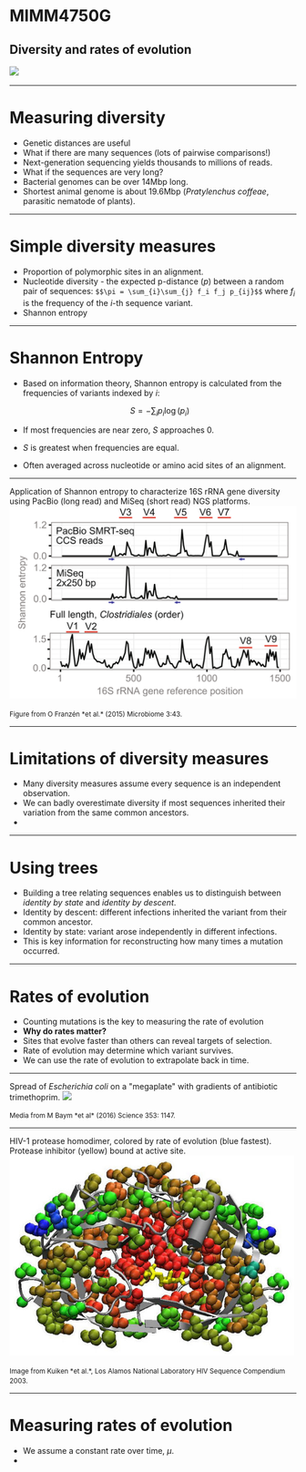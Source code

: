 # MIMM4750G
## Diversity and rates of evolution
![](https://imgs.xkcd.com/comics/evolving.png)

---

# Measuring diversity

* Genetic distances are useful
* What if there are many sequences (lots of pairwise comparisons!)
* Next-generation sequencing yields thousands to millions of reads.
* What if the sequences are very long?
* Bacterial genomes can be over 14Mbp long.
* Shortest animal genome is about 19.6Mbp (*Pratylenchus coffeae*, parasitic nematode of plants).

---

# Simple diversity measures

* Proportion of polymorphic sites in an alignment.
* Nucleotide diversity - the expected p-distance ($p$) between a random pair of sequences:
  `$$\pi = \sum_{i}\sum_{j} f_i f_j p_{ij}$$`
  where $f_i$ is the frequency of the $i$-th sequence variant.
* Shannon entropy  

---

# Shannon Entropy

* Based on information theory, Shannon entropy is calculated from the frequencies of variants indexed by $i$:

  $$ S = -\sum_{i} p_i \log(p_i)$$

* If most frequencies are near zero, $S$ approaches 0.
* $S$ is greatest when frequencies are equal.
* Often averaged across nucleotide or amino acid sites of an alignment.

---

Application of Shannon entropy to characterize 16S rRNA gene diversity using PacBio (long read) and MiSeq (short read) NGS platforms.
<img src="/img/Clostridiales.svg" width="600px"/>

<small>
Figure from O Franz&eacute;n *et al.* (2015) Microbiome 3:43.
</small>

---

# Limitations of diversity measures

* Many diversity measures assume every sequence is an independent observation.
* We can badly overestimate diversity if most sequences inherited their variation from the same common ancestors.
* 

---

# Using trees

* Building a tree relating sequences enables us to distinguish between *identity by state* and *identity by descent*.
* Identity by descent:  different infections inherited the variant from their common ancestor.
* Identity by state: variant arose independently in different infections.
* This is key information for reconstructing how many times a mutation occurred.

---

# Rates of evolution

* Counting mutations is the key to measuring the rate of evolution
* **Why do rates matter?**
* Sites that evolve faster than others can reveal targets of selection.
* Rate of evolution may determine which variant survives.
* We can use the rate of evolution to extrapolate back in time.

---

Spread of *Escherichia coli* on a "megaplate" with gradients of antibiotic trimethoprim.
![](/img/megaplate5.gif)

<small>
Media from M Baym *et al* (2016) Science 353: 1147.
</small>

---

HIV-1 protease homodimer, colored by rate of evolution (blue fastest).
Protease inhibitor (yellow) bound at active site.
<img src="/img/foley-protease.jpeg" width="500px"/>

<small>
Image from Kuiken *et al.*, Los Alamos National Laboratory HIV Sequence Compendium 2003.
</small>

---

# Measuring rates of evolution

* We assume a constant rate over time, $\mu$.
* 


